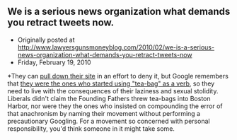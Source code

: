 ## We is a serious news organization what demands you retract tweets now.

 * Originally posted at http://www.lawyersgunsmoneyblog.com/2010/02/we-is-a-serious-news-organization-what-demands-you-retract-tweets-now
 * Friday, February 19, 2010

\*They can [pull down their site](http://www.reteaparty.com/2009/02/27/rick-santelli-is-as-mad-as-hell-chicago-tea-party/) in an effort to deny it, but Google remembers that [they were the ones who started using "tea-bag" as a verb](http://74.125.155.132/search?q=cache:W71X2n6hf\_4J:www.reteaparty.com/2009/02/27/rick-santelli-is-as-mad-as-hell-chicago-tea-party/), so they need to live with the consequences of their laziness and sexual stolidity.  Liberals didn't claim the Founding Fathers threw tea-bags into Boston Harbor, nor were they the ones who insisted on compounding the error of that anachronism by naming their movement without performing a precautionary Googling.  For a movement so concerned with personal responsibility, you'd think someone in it might take some.